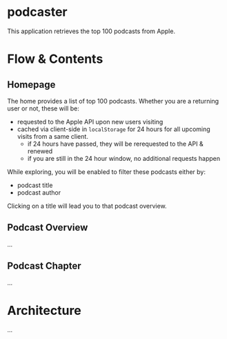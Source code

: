 # podcaster

This application retrieves the top 100 podcasts from Apple.

# Flow & Contents

## Homepage

The home provides a list of top 100 podcasts. Whether you are a returning user or not, these will be:
- requested to the Apple API upon new users visiting
- cached via client-side in `localStorage` for 24 hours for all upcoming visits from a same client.
  - if 24 hours have passed, they will be rerequested to the API & renewed
  - if you are still in the 24 hour window, no additional requests happen

While exploring, you will be enabled to filter these podcasts either by:
- podcast title
- podcast author

Clicking on a title will lead you to that podcast overview.

## Podcast Overview

...

## Podcast Chapter

...

# Architecture

...
